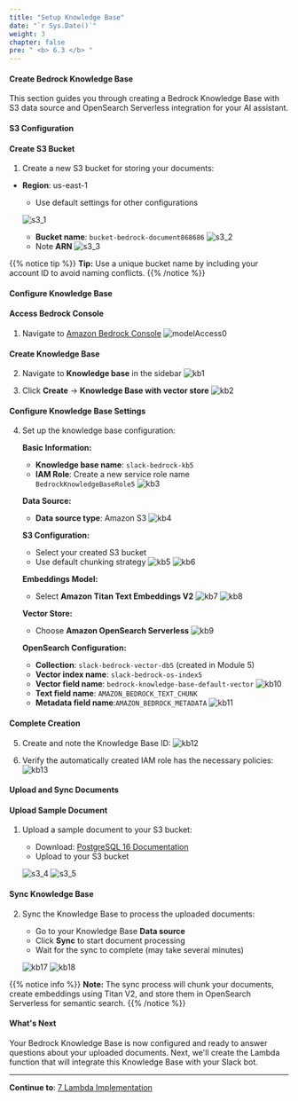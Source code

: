 ```yaml
---
title: "Setup Knowledge Base"
date: "`r Sys.Date()`"
weight: 3
chapter: false
pre: " <b> 6.3 </b> "
---
```


#### Create Bedrock Knowledge Base

This section guides you through creating a Bedrock Knowledge Base with S3 data source and OpenSearch Serverless integration for your AI assistant.

#### S3 Configuration

#### Create S3 Bucket

1. Create a new S3 bucket for storing your documents:

- **Region**: us-east-1

  - Use default settings for other configurations

  ![s3_1](/images/6/s3_1.png?width=90pc)

  - **Bucket name**: `bucket-bedrock-document868686`
    ![s3_2](/images/6/s3_2.png?width=90pc)
  - Note **ARN**
    ![s3_3](/images/6/s3-3.png?width=90pc)

{{% notice tip %}}
**Tip:** Use a unique bucket name by including your account ID to avoid naming conflicts.
{{% /notice %}}

#### Configure Knowledge Base

#### Access Bedrock Console

1. Navigate to [Amazon Bedrock Console](https://us-east-1.console.aws.amazon.com/bedrock/home?region=us-east-1#/overview)
   ![modelAccess0](/images/6/modelAccess0.png?width=90pc)

#### Create Knowledge Base

2. Navigate to **Knowledge base** in the sidebar
   ![kb1](/images/6/kb1.png?width=91pc)

3. Click **Create** → **Knowledge Base with vector store**
   ![kb2](/images/6/kb2.png?width=91pc)

#### Configure Knowledge Base Settings

4. Set up the knowledge base configuration:

   **Basic Information:**

   - **Knowledge base name**: `slack-bedrock-kb5`
   - **IAM Role**: Create a new service role name `BedrockKnowledgeBaseRole5`
     ![kb3](/images/6/kb3.png?width=90pc)

   **Data Source:**

   - **Data source type**: Amazon S3
     ![kb4](/images/6/kb4.png?width=91pc)

   **S3 Configuration:**

   - Select your created S3 bucket
   - Use default chunking strategy
     ![kb5](/images/6/kb5.png?width=90pc)
     ![kb6](/images/6/kb6.png?width=91pc)

   **Embeddings Model:**

   - Select **Amazon Titan Text Embeddings V2**
     ![kb7](/images/6/kb7.png?width=90pc)
     ![kb8](/images/6/kb8.png?width=90pc)

   **Vector Store:**

   - Choose **Amazon OpenSearch Serverless**
     ![kb9](/images/6/kb9.png?width=90pc)

   **OpenSearch Configuration:**

   - **Collection**: `slack-bedrock-vector-db5` (created in Module 5)
   - **Vector index name**: `slack-bedrock-os-index5`
   - **Vector field name**: `bedrock-knowledge-base-default-vector`
     ![kb10](/images/6/kb10.png?width=90pc)
   - **Text field name**: `AMAZON_BEDROCK_TEXT_CHUNK`
   - **Metadata field name**:`AMAZON_BEDROCK_METADATA`
     ![kb11](/images/6/kb11.png?width=91pc)

#### Complete Creation

5. Create and note the Knowledge Base ID:
   ![kb12](/images/6/kb12.png?width=90pc)

6. Verify the automatically created IAM role has the necessary policies:
   ![kb13](/images/6/kb13.png?width=90pc)

#### Upload and Sync Documents

#### Upload Sample Document

1. Upload a sample document to your S3 bucket:

   - Download: [PostgreSQL 16 Documentation](https://www.postgresql.org/files/documentation/pdf/16/postgresql-16-US.pdf)
   - Upload to your S3 bucket

   ![s3_4](/images/6/s3-1.png?width=90pc)
   ![s3_5](/images/6/s3-2.png?width=90pc)

#### Sync Knowledge Base

2. Sync the Knowledge Base to process the uploaded documents:

   - Go to your Knowledge Base **Data source**
   - Click **Sync** to start document processing
   - Wait for the sync to complete (may take several minutes)

   ![kb17](/images/6/kb17.png?width=90pc)
   ![kb18](/images/6/kb18.png?width=90pc)

{{% notice info %}}
**Note:** The sync process will chunk your documents, create embeddings using Titan V2, and store them in OpenSearch Serverless for semantic search.
{{% /notice %}}

#### What's Next

Your Bedrock Knowledge Base is now configured and ready to answer questions about your uploaded documents. Next, we'll create the Lambda function that will integrate this Knowledge Base with your Slack bot.

---

**Continue to**: [7 Lambda Implementation](../../7-lambda_implementation/)
